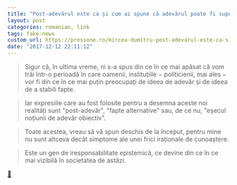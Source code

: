 ```yaml
---
title: "Post-adevărul este ca și cum ai spune că adevărul poate fi supus la vot"
layout: post
categories: romanian, link
tags: fake-news
custom_url: https://pressone.ro/mircea-dumitru-post-adevarul-este-ca-si-cum-ai-spune-ca-adevarul-poate-fi-supus-la-vot/
date: "2017-12-12 22:11:12"
---
```


> Sigur că, în ultima vreme, ni s-a spus din ce în ce mai apăsat că vom trăi într-o perioadă în care oamenii, instituțiile − politicienii, mai ales − vor fi din ce în ce mai puțin preocupați de ideea de adevăr și de ideea de a stabili fapte.

> Iar expresiile care au fost folosite pentru a desemna aceste noi realități sunt "post-adevăr", "fapte alternative" sau, de ce nu, "eșecul noțiunii de adevăr obiectiv".

> Toate acestea, vreau să vă spun deschis de la început, pentru mine nu sunt altceva decât simptome ale unei frici iraționale de cunoaștere.

> Este un gen de iresponsabilitate epistemică, ce devine din ce în ce mai vizibilă în societatea de astăzi.

[🤥](https://pressone.ro/mircea-dumitru-post-adevarul-este-ca-si-cum-ai-spune-ca-adevarul-poate-fi-supus-la-vot/)
